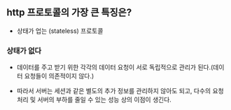 ## http 프로토콜의 가장 큰 특징은?

- 상태가 업는 (stateless) 프로토콜

### 상태가 없다

- 데이터를 주고 받기 위한 각각의 데이터 요청이 서로 독립적으로 관리가 된다.(데이터 요청들이 의존적이지 않다.)

- 따라서 서버는 세션과 같은 별도의 추가 정보를 관리하지 않아도 되고, 다수의 요청 처리 및 서버의 부하를 줄일 수 있는 성능 상의 이점이 생긴다.
